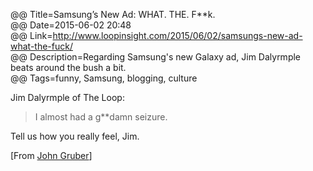 @@ Title=Samsung’s New Ad: WHAT. THE. F**k.  
@@ Date=2015-06-02 20:48  
@@ Link=http://www.loopinsight.com/2015/06/02/samsungs-new-ad-what-the-fuck/    
@@ Description=Regarding Samsung's new Galaxy ad, Jim Dalyrmple beats around the bush a bit.  
@@ Tags=funny, Samsung, blogging, culture  

Jim Dalyrmple of The Loop:
>I almost had a g**damn seizure.

Tell us how you really feel, Jim.

[From [John Gruber][twitter]]

[twitter]: https://twitter.com/gruber/status/605915951561768960